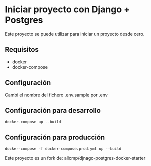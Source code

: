 # Iniciar proyecto con Django + Postgres

Este proyecto se puede utilizar para iniciar un proyecto desde cero.

## Requisitos
- docker
- docker-compose

## Configuración
Cambi el nombre del fichero .env.sample por .env

## Configuración para desarrollo
```docker-compose up --build```

## Configuración para producción
```docker-compose -f docker-compose.prod.yml up --build```


Este proyecto es un fork de: alicmp/djnago-postgres-docker-starter
